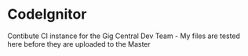 # CodeIgnitor
Contibute CI instance for the Gig Central Dev Team - My files are tested here before they are uploaded to the Master
